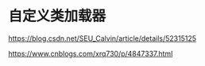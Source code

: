 # 自定义类加载器

https://blog.csdn.net/SEU_Calvin/article/details/52315125

https://www.cnblogs.com/xrq730/p/4847337.html